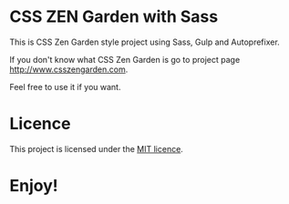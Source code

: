 # CSS ZEN Garden with Sass

This is CSS Zen Garden style project using Sass, Gulp and Autoprefixer.

If you don't know what CSS Zen Garden is go to project page http://www.csszengarden.com.

Feel free to use it if you want.

# Licence

This project is licensed under the [MIT licence](LICENSE.md).

# Enjoy!
